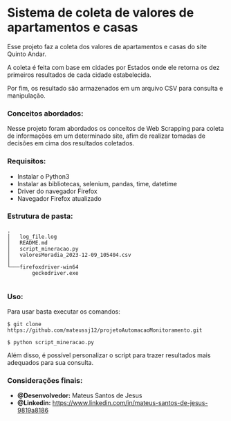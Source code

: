 # Sistema de coleta de valores de apartamentos e casas
Esse projeto faz a coleta dos valores de apartamentos e casas do site Quinto Andar.

A coleta é feita com base em cidades por Estados onde ele retorna os dez primeiros resultados de cada cidade estabelecida.

Por fim, os resultado são armazenados em um arquivo CSV para consulta e manipulação.

### Conceitos abordados:
Nesse projeto foram abordados os conceitos de Web Scrapping para coleta de informações em um determinado site,
afim de realizar tomadas de decisões em cima dos resultados coletados.

### Requisitos:
- Instalar o Python3
- Instalar as bibliotecas, selenium, pandas, time, datetime 
- Driver do navegador Firefox
- Navegador Firefox atualizado

### Estrutura de pasta:
```
.
│   log_file.log
│   README.md
│   script_mineracao.py
│   valoresMoradia_2023-12-09_105404.csv
│
└───firefoxdriver-win64
        geckodriver.exe
    
```

### Uso:
Para usar basta executar os comandos: 

``` $ git clone https://github.com/mateussj12/projetoAutomacaoMonitoramento.git ```

``` $ python script_mineracao.py ```

Além disso, é possível personalizar o script para trazer resultados mais adequados para sua consulta.  

### Considerações finais:
- **@Desenvolvedor:** Mateus Santos de Jesus
- **@Linkedin:** https://www.linkedin.com/in/mateus-santos-de-jesus-9819a8186


